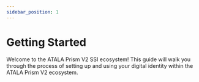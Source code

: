 ```yaml
---
sidebar_position: 1
---
```


# Getting Started

Welcome to the ATALA Prism V2 SSI ecosystem! This guide will walk you through the process of setting up and using your digital identity within the ATALA Prism V2 ecosystem.
